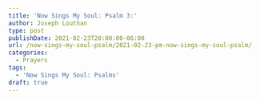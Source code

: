 ```yaml
---
title: 'Now Sings My Soul: Psalm 3:'
author: Joseph Louthan
type: post
publishDate: 2021-02-23T20:00:00-06:00
url: /now-sings-my-soul-psalm/2021-02-23-pm-now-sings-my-soul-psalm/
categories:
  - Prayers
tags:
  - 'Now Sings My Soul: Psalms'
draft: true
---
```

<div style="font-variant: small-caps;">

</div>
    
